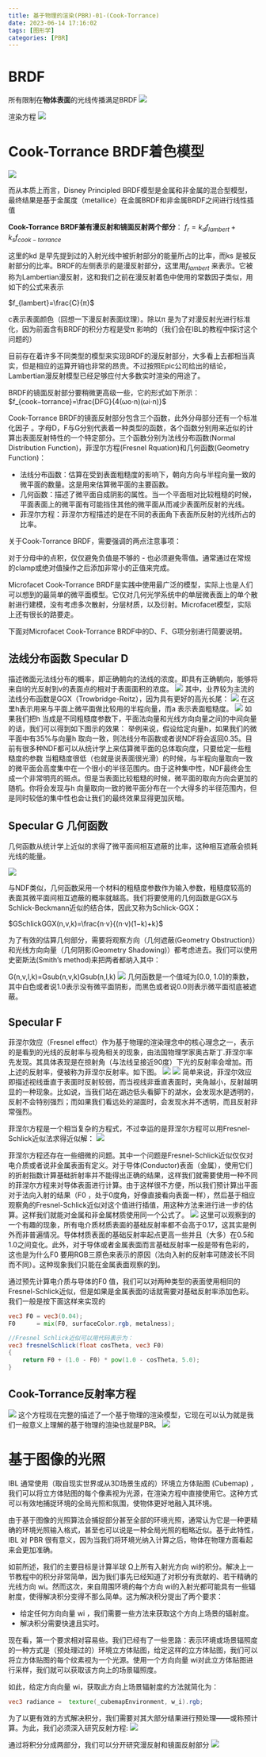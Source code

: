 ```yaml
---
title: 基于物理的渲染(PBR)-01-(Cook-Torrance)
date: 2023-06-14 17:16:02
tags: [图形学]
categories: [PBR]
---
```

# BRDF
所有限制在**物体表面**的光线传播满足BRDF
![](https://strainbow.oss-cn-hangzhou.aliyuncs.com/20230713185518.png)

渲染方程
![](https://strainbow.oss-cn-hangzhou.aliyuncs.com/20230713190151.png)
# Cook-Torrance BRDF着色模型

![](https://strainbow.oss-cn-hangzhou.aliyuncs.com/20230713173950.png)


而从本质上而言，Disney Principled BRDF模型是金属和非金属的混合型模型，最终结果是基于金属度（metallice）在金属BRDF和非金属BRDF之间进行线性插值


**Cook-Torrance BRDF兼有漫反射和镜面反射两个部分**：
$f_{r}=k_{d}f_{lambert}+k_{s}f_{cook−torrance}$

这里的kd
是早先提到过的入射光线中被折射部分的能量所占的比率，而ks
是被反射部分的比率。BRDF的左侧表示的是漫反射部分，这里用$f_{lambert}$
来表示。它被称为Lambertian漫反射，这和我们之前在漫反射着色中使用的常数因子类似，用如下的公式来表示

$f_{lambert}=\frac{C}{π}$

c表示表面颜色（回想一下漫反射表面纹理）。除以π
是为了对漫反射光进行标准化，因为前面含有BRDF的积分方程是受π
影响的（我们会在IBL的教程中探讨这个问题的）

目前存在着许多不同类型的模型来实现BRDF的漫反射部分，大多看上去都相当真实，但是相应的运算开销也非常的昂贵。不过按照Epic公司给出的结论，Lambertian漫反射模型已经足够应付大多数实时渲染的用途了。

BRDF的镜面反射部分要稍微更高级一些，它的形式如下所示：
$f_{cook−torrance}=\frac{DFG}{4(ωo⋅n)(ωi⋅n)}$

Cook-Torrance BRDF的镜面反射部分包含三个函数，此外分母部分还有一个标准化因子 。字母D，F与G分别代表着一种类型的函数，各个函数分别用来近似的计算出表面反射特性的一个特定部分。三个函数分别为法线分布函数(Normal Distribution Function)，菲涅尔方程(Fresnel Rquation)和几何函数(Geometry Function)：

- 法线分布函数：估算在受到表面粗糙度的影响下，朝向方向与半程向量一致的微平面的数量。这是用来估算微平面的主要函数。
- 几何函数：描述了微平面自成阴影的属性。当一个平面相对比较粗糙的时候，平面表面上的微平面有可能挡住其他的微平面从而减少表面所反射的光线。
- 菲涅尔方程：菲涅尔方程描述的是在不同的表面角下表面所反射的光线所占的比率。

关于Cook-Torrance BRDF，需要强调的两点注意事项：

对于分母中的点积，仅仅避免负值是不够的 - 也必须避免零值。通常通过在常规的clamp或绝对值操作之后添加非常小的正值来完成。

Microfacet Cook-Torrance BRDF是实践中使用最广泛的模型，实际上也是人们可以想到的最简单的微平面模型。它仅对几何光学系统中的单层微表面上的单个散射进行建模，没有考虑多次散射，分层材质，以及衍射。Microfacet模型，实际上还有很长的路要走。

下面对Microfacet Cook-Torrance BRDF中的D、F、G项分别进行简要说明。

## 法线分布函数 Specular D
描述微面元法线分布的概率，即正确朝向的法线的浓度。即具有正确朝向，能够将来自l的光反射到v的表面点的相对于表面面积的浓度。
![](https://strainbow.oss-cn-hangzhou.aliyuncs.com/20230713194824.png)
其中，业界较为主流的法线分布函数是GGX（Trowbridge-Reitz），因为具有更好的高光长尾：
![](https://strainbow.oss-cn-hangzhou.aliyuncs.com/20230713195302.png)
在这里h表示用来与平面上微平面做比较用的半程向量，而a
表示表面粗糙度。
![](https://strainbow.oss-cn-hangzhou.aliyuncs.com/20230713195341.png)
如果我们把h
当成是不同粗糙度参数下，平面法向量和光线方向向量之间的中间向量的话，我们可以得到如下图示的效果：
举例来说，假设给定向量h，如果我们的微平面中有35%与向量h
取向一致，则法线分布函数或者说NDF将会返回0.35。目前有很多种NDF都可以从统计学上来估算微平面的总体取向度，只要给定一些粗糙度的参数
当粗糙度很低（也就是说表面很光滑）的时候，与半程向量取向一致的微平面会高度集中在一个很小的半径范围内。由于这种集中性，NDF最终会生成一个非常明亮的斑点。但是当表面比较粗糙的时候，微平面的取向方向会更加的随机。你将会发现与h
向量取向一致的微平面分布在一个大得多的半径范围内，但是同时较低的集中性也会让我们的最终效果显得更加灰暗。

## Specular G 几何函数
几何函数从统计学上近似的求得了微平面间相互遮蔽的比率，这种相互遮蔽会损耗光线的能量。

![](https://strainbow.oss-cn-hangzhou.aliyuncs.com/20230713195704.png)

与NDF类似，几何函数采用一个材料的粗糙度参数作为输入参数，粗糙度较高的表面其微平面间相互遮蔽的概率就越高。我们将要使用的几何函数是GGX与Schlick-Beckmann近似的结合体，因此又称为Schlick-GGX：

$GSchlickGGX(n,v,k)=\frac{n⋅v}{(n⋅v)(1−k)+k}$

为了有效的估算几何部分，需要将观察方向（几何遮蔽(Geometry Obstruction)）和光线方向向量（几何阴影(Geometry Shadowing)）都考虑进去。我们可以使用史密斯法(Smith’s method)来把两者都纳入其中：

G(n,v,l,k)=Gsub(n,v,k)Gsub(n,l,k)
![](https://strainbow.oss-cn-hangzhou.aliyuncs.com/20230713200955.png)
几何函数是一个值域为[0.0, 1.0]的乘数，其中白色或者说1.0表示没有微平面阴影，而黑色或者说0.0则表示微平面彻底被遮蔽。

## Specular F
菲涅尔效应（Fresnel effect）作为基于物理的渲染理念中的核心理念之一，表示的是看到的光线的反射率与视角相关的现象，由法国物理学家奥古斯丁.菲涅尔率先发现。其具体表现是在掠射角（与法线呈接近90度）下光的反射率会增加。而上述的反射率，便被称为菲涅尔反射率。如下图。
![](https://strainbow.oss-cn-hangzhou.aliyuncs.com/20230713201151.png)
![](https://strainbow.oss-cn-hangzhou.aliyuncs.com/20230713201203.png)
简单来说，菲涅尔效应即描述视线垂直于表面时反射较弱，而当视线非垂直表面时，夹角越小，反射越明显的一种现象。比如说，当我们站在湖边低头看脚下的湖水，会发现水是透明的，反射不会特别强烈；而如果我们看远处的湖面时，会发现水并不透明，而且反射非常强烈。

菲涅尔方程是一个相当复杂的方程式，不过幸运的是菲涅尔方程可以用Fresnel-Schlick近似法求得近似解：
![](https://strainbow.oss-cn-hangzhou.aliyuncs.com/20230713201421.png)

菲涅尔方程还存在一些细微的问题。其中一个问题是Fresnel-Schlick近似仅仅对电介质或者说非金属表面有定义。对于导体(Conductor)表面（金属），使用它们的折射指数计算基础折射率并不能得出正确的结果，这样我们就需要使用一种不同的菲涅尔方程来对导体表面进行计算。由于这样很不方便，所以我们预计算出平面对于法向入射的结果（F0
，处于0度角，好像直接看向表面一样），然后基于相应观察角的Fresnel-Schlick近似对这个值进行插值，用这种方法来进行进一步的估算。这样我们就能对金属和非金属材质使用同一个公式了。
![](https://strainbow.oss-cn-hangzhou.aliyuncs.com/20230713201759.png)
这里可以观察到的一个有趣的现象，所有电介质材质表面的基础反射率都不会高于0.17，这其实是例外而非普遍情况。导体材质表面的基础反射率起点更高一些并且（大多）在0.5和1.0之间变化。此外，对于导体或者金属表面而言基础反射率一般是带有色彩的，这也是为什么F0
要用RGB三原色来表示的原因（法向入射的反射率可随波长不同而不同）。这种现象我们只能在金属表面观察的到。

通过预先计算电介质与导体的F0
值，我们可以对两种类型的表面使用相同的Fresnel-Schlick近似，但是如果是金属表面的话就需要对基础反射率添加色彩。我们一般是按下面这样来实现的
```glsl
vec3 F0 = vec3(0.04);
F0      = mix(F0, surfaceColor.rgb, metalness);
```

```glsl
//Fresnel Schlick近似可以用代码表示为：
vec3 fresnelSchlick(float cosTheta, vec3 F0)
{
    return F0 + (1.0 - F0) * pow(1.0 - cosTheta, 5.0);
}
```

## Cook-Torrance反射率方程
![](https://strainbow.oss-cn-hangzhou.aliyuncs.com/20230713202303.png)
这个方程现在完整的描述了一个基于物理的渲染模型，它现在可以认为就是我们一般意义上理解的基于物理的渲染也就是PBR。
![](https://strainbow.oss-cn-hangzhou.aliyuncs.com/20230713225047.png)

# 基于图像的光照
IBL 通常使用（取自现实世界或从3D场景生成的）环境立方体贴图 (Cubemap) ，我们可以将立方体贴图的每个像素视为光源，在渲染方程中直接使用它。这种方式可以有效地捕捉环境的全局光照和氛围，使物体更好地融入其环境。

由于基于图像的光照算法会捕捉部分甚至全部的环境光照，通常认为它是一种更精确的环境光照输入格式，甚至也可以说是一种全局光照的粗略近似。基于此特性，IBL 对 PBR 很有意义，因为当我们将环境光纳入计算之后，物体在物理方面看起来会更加准确。


如前所述，我们的主要目标是计算半球 Ω上所有入射光方向 wi的积分。解决上一节教程中的积分非常简单，因为我们事先已经知道了对积分有贡献的、若干精确的光线方向 wi。然而这次，来自周围环境的每个方向 wi的入射光都可能具有一些辐射度，使得解决积分变得不那么简单。这为解决积分提出了两个要求：

- 给定任何方向向量 wi ，我们需要一些方法来获取这个方向上场景的辐射度。
- 解决积分需要快速且实时。

现在看，第一个要求相对容易些。我们已经有了一些思路：表示环境或场景辐照度的一种方式是（预处理过的）环境立方体贴图，给定这样的立方体贴图，我们可以将立方体贴图的每个纹素视为一个光源。使用一个方向向量 wi对此立方体贴图进行采样，我们就可以获取该方向上的场景辐照度。

如此，给定方向向量 wi，获取此方向上场景辐射度的方法就简化为：
```glsl
vec3 radiance =  texture(_cubemapEnvironment, w_i).rgb;
```
为了以更有效的方式解决积分，我们需要对其大部分结果进行预处理——或称预计算。为此，我们必须深入研究反射方程:
![](https://strainbow.oss-cn-hangzhou.aliyuncs.com/20230713202303.png)

通过将积分分成两部分，我们可以分开研究漫反射和镜面反射部分
![](https://strainbow.oss-cn-hangzhou.aliyuncs.com/20230713230134.png)